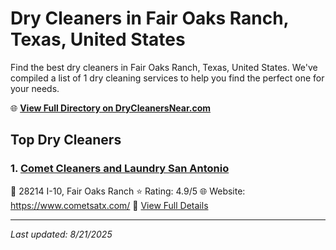 # Dry Cleaners in Fair Oaks Ranch, Texas, United States

Find the best dry cleaners in Fair Oaks Ranch, Texas, United States. We've compiled a list of 1 dry cleaning services to help you find the perfect one for your needs.

🌐 **[View Full Directory on DryCleanersNear.com](https://drycleanersnear.com/city/US/Texas/Fair%20Oaks%20Ranch)**

## Top Dry Cleaners

### 1. [Comet Cleaners and Laundry San Antonio](https://drycleanersnear.com/dryCleaner/689bf1ae010bf80bea4b025f/comet-cleaners-and-laundry-san-antonio)
📍 28214 I-10, Fair Oaks Ranch
⭐ Rating: 4.9/5
🌐 Website: https://www.cometsatx.com/
🔗 [View Full Details](https://drycleanersnear.com/dryCleaner/689bf1ae010bf80bea4b025f/comet-cleaners-and-laundry-san-antonio)


---

*Last updated: 8/21/2025*
